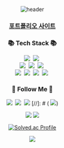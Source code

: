 
[//]: # (<a href="버튼을 눌렀을 때 이동할 링크" target="_blank"><img src="https://img.shields.io/badge/뱃지레이블-배경색?style=뱃지모양&logo=로고&logoColor=로고색상"/></a>)
<div align="center">

![header](https://capsule-render.vercel.app/api?type=waving&color=timeGradient&text=Welcome%20to%20JinSeong's%20GitHub%20&animation=twinkling&fontSize=35&fontAlignY=40&fontAlign=70&height=250)

### [포트폴리오 사이트](https://jinseongpf.site)



<h3 align="center">📚 Tech Stack 📚</h3>
<p align="center">
  <img src="https://img.shields.io/badge/Java-007396?style=flat-square&logo=Java&logoColor=white"/></a>&nbsp
  <img src="https://img.shields.io/badge/Javascript-ffb13b?style=flat-square&logo=javascript&logoColor=white"/></a>&nbsp 
  <br>
  <img src="https://img.shields.io/badge/Spring-6DB33F?style=flat-square&logo=Spring&logoColor=white"/></a>&nbsp
  <img src="https://img.shields.io/badge/SpringBoot-6DB33F?style=flat-square&logo=SpringBoot&logoColor=white"/></a>&nbsp 
  <img src="https://img.shields.io/badge/-ReactJs-61DAFB?logo=react&logoColor=white&style=for-the-badge"/></a>&nbsp 
  <br>
  <img src="https://img.shields.io/badge/Mysql-E6B91E?style=flat-square&logo=MySql&logoColor=white"/></a>&nbsp 
  <img src="https://img.shields.io/badge/AWS-232F3E?style=flat-square&logo=AmazonAWS&logoColor=white"/></a>&nbsp 
  <img src="https://img.shields.io/badge/Docker-2496ED?style=flat-square&logo=Docker&logoColor=white"/></a>&nbsp 
  <img src="https://img.shields.io/badge/Git-D24939?style=flat-square&logo=Git&logoColor=white"/></a>&nbsp 
</p>
<h3 align="center">🌈 Follow Me 🌈</h3>
<p align="center">
  <a href="https://velog.io/@wlstjdwkd"><img src="https://img.shields.io/badge/Tech%20Blog-11B48A?style=flat-square&logo=Vimeo&logoColor=white&link=https://velog.io/@wlstjdwkd"/></a>&nbsp
  <a href="https://www.instagram.com/bvng._.mooomiin/"><img src="https://img.shields.io/badge/Instagram-E4405F?style=flat-square&logo=Instagram&logoColor=white&link=https://www.instagram.com/bvng._.mooomiin/"/></a>&nbsp
<a href="https://hits.seeyoufarm.com"><img src="https://hits.seeyoufarm.com/api/count/incr/badge.svg?url=https%3A%2F%2Fgithub.com%2Fwlstjdwkd&count_bg=%233D79C8&title_bg=%23555555&icon=github.svg&icon_color=%23E7E7E7&title=hits&edge_flat=false"/></a>
[//]: # (  <a href="mailto:xkakrlfh@gmail.com"><img src="https://img.shields.io/badge/Gmail-d14836?style=flat-square&logo=Gmail&logoColor=white&link=xkakrlfh@gmail.com"/></a>)
</p>

<img src="https://github-readme-stats.vercel.app/api/top-langs/?username=wlstjdwkd&layout=compact">

<img src="https://github-readme-stats.vercel.app/api?username=wlstjdwkd&show_icons=true&theme=radical">

[//]: # (![Taehyun's GitHub Contributor stats]&#40;https://github-contributor-stats.vercel.app/api?username=kycasdzxc&#41;)


[![Solved.ac Profile](http://mazassumnida.wtf/api/generate_badge?boj=wlstjdwkd)](https://solved.ac/wlstjdwkd)<br/>

![](./profile-3d-contrib/profile-season-animate.svg)


 
</div>

 

  
<!--
**wlstjdwkd/wlstjdwkd** is a ✨ _special_ ✨ repository because its `README.md` (this file) appears on your GitHub profile.

Here are some ideas to get you started:

- 🔭 I’m currently working on ...
- 🌱 I’m currently learning ...
- 👯 I’m looking to collaborate on ...
- 🤔 I’m looking for help with ...
- 💬 Ask me about ...
- 📫 How to reach me: ...
- 😄 Pronouns: ...
- ⚡ Fun fact: ...
-->
